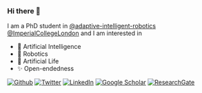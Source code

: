 ### Hi there 👋

I am a PhD student in [@adaptive-intelligent-robotics](https://github.com/adaptive-intelligent-robotics) [@ImperialCollegeLondon](https://github.com/ImperialCollegeLondon) and I am interested in
- 🧠 Artificial Intelligence
- 🦾 Robotics
- 🦎 Artificial Life
- ✨ Open-endedness

<p><a href="https://maxencefaldor.github.io" target="_blank"><img alt="Github" src="https://img.shields.io/badge/GitHub-%2312100E.svg?&style=for-the-badge&logo=Github&logoColor=white" /></a> <a href="https://twitter.com/maxencefaldor" target="_blank"><img alt="Twitter" src="https://img.shields.io/badge/twitter-%231DA1F2.svg?&style=for-the-badge&logo=twitter&logoColor=white" /></a> <a href="https://www.linkedin.com/in/maxencefaldor/" target="_blank"><img alt="LinkedIn" src="https://img.shields.io/badge/linkedin-%230077B5.svg?&style=for-the-badge&logo=linkedin&logoColor=white" /></a> <a href="https://scholar.google.com/citations?user=s36pCYsAAAAJ&hl=en" target="_blank"><img alt="Google Scholar" src="https://img.shields.io/badge/google-4285F4?style=for-the-badge&logo=google&logoColor=white" /></a> <a href="https://www.researchgate.net/profile/Maxence-Faldor" target="_blank"><img alt="ResearchGate" src="https://img.shields.io/badge/ResearchGate-00CCBB?style=for-the-badge&logo=ResearchGate&logoColor=white" /></a>
</p>
